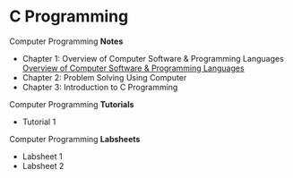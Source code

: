 # C Programming
Computer Programming **Notes**
- Chapter 1: Overview of Computer Software & Programming Languages
[Overview of Computer Software & Programming Languages](https://github.com/KhCE/C/blob/master/Chapter_01_Overview_of_Computer_Software_and_Programming_Languages.pdf)
- Chapter 2: Problem Solving Using Computer
- Chapter 3: Introduction to C Programming

Computer Programming **Tutorials**
- Tutorial 1

Computer Programming **Labsheets**
- Labsheet 1
- Labsheet 2
